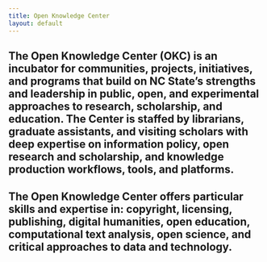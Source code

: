```yaml
---
title: Open Knowledge Center
layout: default
---
```


## The Open Knowledge Center (OKC) is an incubator for communities, projects, initiatives, and programs that build on NC State’s strengths and leadership in public, open, and experimental approaches to research, scholarship, and education. The Center is staffed by librarians, graduate assistants, and visiting scholars with deep expertise on information policy, open research and scholarship, and knowledge production workflows, tools, and platforms. 

## The Open Knowledge Center offers particular skills and expertise in: copyright, licensing, publishing, digital humanities, open education, computational text analysis, open science, and critical approaches to data and technology. 



<br>

<br>

<br>

